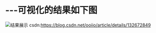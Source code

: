 # ---可视化的结果如下图
![结果展示](https://github.com/IwGrin/-/assets/114733482/b3728cdd-3de6-474f-a0b8-0c7a0a3cb8b7)
csdn:https://blog.csdn.net/ooiio/article/details/132672849
